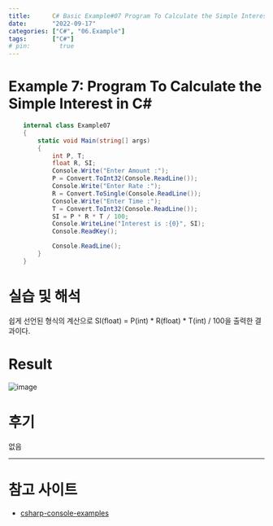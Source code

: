 ```yaml
---
title:      C# Basic Example#07 Program To Calculate the Simple Interest in C#
date:       "2022-09-17"
categories: ["C#", "06.Example"]
tags:       ["C#"]
# pin:        true
---
```


# Example 7: Program To Calculate the Simple Interest in C#
```c#
    internal class Example07
    {
        static void Main(string[] args)
        {
            int P, T;
            float R, SI;
            Console.Write("Enter Amount :");
            P = Convert.ToInt32(Console.ReadLine());
            Console.Write("Enter Rate :");
            R = Convert.ToSingle(Console.ReadLine());
            Console.Write("Enter Time :");
            T = Convert.ToInt32(Console.ReadLine());
            SI = P * R * T / 100;
            Console.WriteLine("Interest is :{0}", SI);
            Console.ReadKey();

            Console.ReadLine();
        }
    }
```

# 실습 및 해석
쉽게 선언된 형식의 계산으로 SI(float) = P(int) * R(float) * T(int) / 100을 출력한 결과이다.

# Result
![image](https://user-images.githubusercontent.com/85896566/190847916-4ea3c600-38cc-45fd-9085-93e7336387e4.png)

# 후기
없음

---

# 참고 사이트
- [csharp-console-examples](https://www.csharp-console-examples.com/csharp-console/c-console-examples/)